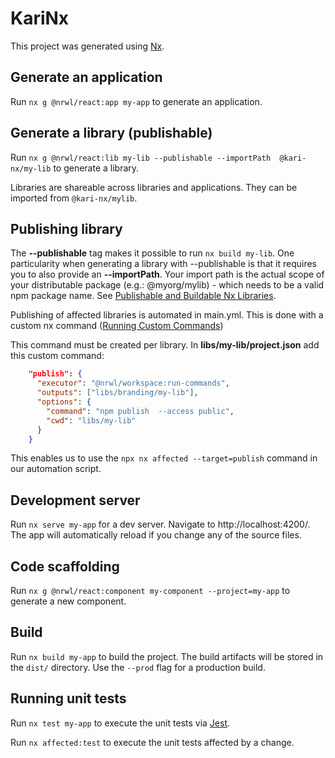 

# KariNx

This project was generated using [Nx](https://nx.dev).

## Generate an application

Run `nx g @nrwl/react:app my-app` to generate an application.

## Generate a library (publishable)

Run `nx g @nrwl/react:lib my-lib --publishable --importPath  @kari-nx/my-lib` to generate a library.

Libraries are shareable across libraries and applications. They can be imported from `@kari-nx/mylib`.

## Publishing library

The __--publishable__ tag makes it possible to run `nx build my-lib`. One particularity when generating a library with --publishable is that it requires you to also provide an __--importPath__. Your import path is the actual scope of your distributable package (e.g.: @myorg/mylib) - which needs to be a valid npm package name. See [Publishable and Buildable Nx Libraries](https://nx.dev/structure/buildable-and-publishable-libraries).

Publishing of affected libraries is automated in main.yml. This is done with a custom nx command ([Running Custom Commands](https://nx.dev/executors/run-commands-builder))

This command must be created per library. In __libs/my-lib/project.json__ add this custom command:

```json
    "publish": {
      "executor": "@nrwl/workspace:run-commands",
      "outputs": ["libs/branding/my-lib"],
      "options": {
        "command": "npm publish  --access public",
        "cwd": "libs/my-lib"
      }
    }
```

This enables us to use the `npx nx affected --target=publish` command in our automation script.




## Development server

Run `nx serve my-app` for a dev server. Navigate to http://localhost:4200/. The app will automatically reload if you change any of the source files.

## Code scaffolding

Run `nx g @nrwl/react:component my-component --project=my-app` to generate a new component.

## Build

Run `nx build my-app` to build the project. The build artifacts will be stored in the `dist/` directory. Use the `--prod` flag for a production build.

## Running unit tests

Run `nx test my-app` to execute the unit tests via [Jest](https://jestjs.io).

Run `nx affected:test` to execute the unit tests affected by a change.
